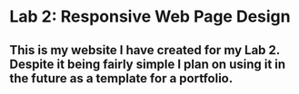 # Lab 2: Responsive Web Page Design
## This is my website I have created for my Lab 2. Despite it being fairly simple I plan on using it in the future as a template for a portfolio.